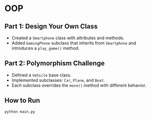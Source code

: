 # OOP

## Part 1: Design Your Own Class
- Created a `Smartphone` class with attributes and methods.
- Added `GamingPhone` subclass that inherits from `Smartphone` and introduces a `play_game()` method.

## Part 2: Polymorphism Challenge
- Defined a `Vehicle` base class.
- Implemented subclasses: `Car`, `Plane`, and `Boat`.
- Each subclass overrides the `move()` method with different behavior.

## How to Run
```bash
python main.py
